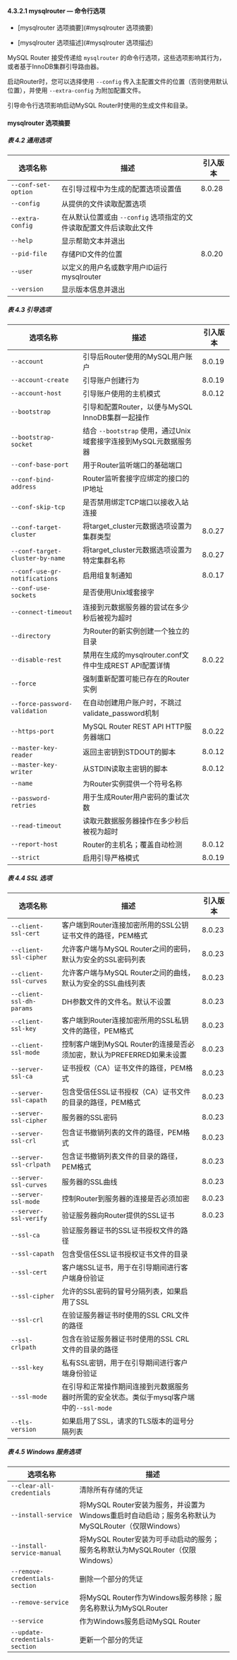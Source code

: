 #### 4.3.2.1 mysqlrouter — 命令行选项

- [mysqlrouter 选项摘要](#mysqlrouter 选项摘要)

- [mysqlrouter 选项描述](#mysqlrouter 选项描述)

MySQL Router 接受传递给 `mysqlrouter` 的命令行选项，这些选项影响其行为，或者基于InnoDB集群引导路由器。

启动Router时，您可以选择使用 `--config` 传入主配置文件的位置（否则使用默认位置），并使用 `--extra-config` 为附加配置文件。

引导命令行选项影响启动MySQL Router时使用的生成文件和目录。

#### mysqlrouter 选项摘要

##### 表 4.2 通用选项

| 选项名称            | 描述                                                         | 引入版本 |
| ------------------- | ------------------------------------------------------------ | -------- |
| `--conf-set-option` | 在引导过程中为生成的配置选项设置值                           | 8.0.28   |
| `--config`          | 从提供的文件读取配置选项                                     |          |
| `--extra-config`    | 在从默认位置或由 `--config` 选项指定的文件读取配置文件后读取此文件 |          |
| `--help`            | 显示帮助文本并退出                                           |          |
| `--pid-file`        | 存储PID文件的位置                                            | 8.0.20   |
| `--user`            | 以定义的用户名或数字用户ID运行mysqlrouter                    |          |
| `--version`         | 显示版本信息并退出                                           |          |

##### 表 4.3 引导选项

| 选项名称                      | 描述                                                               | 引入版本 |
|-----------------------------|------------------------------------------------------------------|-------|
| `--account`                  | 引导后Router使用的MySQL用户账户                                      | 8.0.19 |
| `--account-create`           | 引导账户创建行为                                                     | 8.0.19 |
| `--account-host`             | 引导账户使用的主机模式                                                | 8.0.12 |
| `--bootstrap`                | 引导和配置Router，以便与MySQL InnoDB集群一起操作                           |       |
| `--bootstrap-socket`         | 结合 `--bootstrap` 使用，通过Unix域套接字连接到MySQL元数据服务器              |       |
| `--conf-base-port`           | 用于Router监听端口的基础端口                                          |       |
| `--conf-bind-address`        | Router监听套接字应绑定的接口的IP地址                                  |       |
| `--conf-skip-tcp`            | 是否禁用绑定TCP端口以接收入站连接                                     |       |
| `--conf-target-cluster`      | 将target_cluster元数据选项设置为集群类型                              | 8.0.27 |
| `--conf-target-cluster-by-name` | 将target_cluster元数据选项设置为特定集群名称                            | 8.0.27 |
| `--conf-use-gr-notifications`| 启用组复制通知                                                       | 8.0.17 |
| `--conf-use-sockets`         | 是否使用Unix域套接字                                                 |       |
| `--connect-timeout`          | 连接到元数据服务器的尝试在多少秒后被视为超时                              |       |
| `--directory`                | 为Router的新实例创建一个独立的目录                                    |       |
| `--disable-rest`             | 禁用在生成的mysqlrouter.conf文件中生成REST API配置详情                | 8.0.22 |
| `--force`                    | 强制重新配置可能已存在的Router实例                                   |       |
| `--force-password-validation`| 在自动创建用户账户时，不跳过validate_password机制                     |       |
| `--https-port`                | MySQL Router REST API HTTP服务器端口                                 | 8.0.22 |
| `--master-key-reader`        | 返回主密钥到STDOUT的脚本                                             | 8.0.12 |
| `--master-key-writer`        | 从STDIN读取主密钥的脚本                                               | 8.0.12 |
| `--name`                     | 为Router实例提供一个符号名称                                          |       |
| `--password-retries`         | 用于生成Router用户密码的重试次数                                      |       |
| `--read-timeout`             | 读取元数据服务器操作在多少秒后被视为超时                               |       |
| `--report-host`              | Router的主机名；覆盖自动检测                                          | 8.0.12 |
| `--strict`                   | 启用引导严格模式                                                     | 8.0.19 |

##### 表 4.4 SSL 选项

| 选项名称                 | 描述                                                         | 引入版本 |
| ------------------------ | ------------------------------------------------------------ | -------- |
| `--client-ssl-cert`      | 客户端到Router连接加密所用的SSL公钥证书文件的路径，PEM格式   | 8.0.23   |
| `--client-ssl-cipher`    | 允许客户端与MySQL Router之间的密码，默认为安全的SSL密码列表  | 8.0.23   |
| `--client-ssl-curves`    | 允许客户端与MySQL Router之间的曲线，默认为安全的SSL曲线列表  | 8.0.23   |
| `--client-ssl-dh-params` | DH参数文件的文件名。默认不设置                               | 8.0.23   |
| `--client-ssl-key`       | 客户端到Router连接加密所用的SSL私钥文件的路径，PEM格式       | 8.0.23   |
| `--client-ssl-mode`      | 控制客户端到MySQL Router的连接是否必须加密，默认为PREFERRED如果未设置 | 8.0.23   |
| `--server-ssl-ca`        | 证书授权（CA）证书文件的路径，PEM格式                        | 8.0.23   |
| `--server-ssl-capath`    | 包含受信任SSL证书授权（CA）证书文件的目录的路径，PEM格式     | 8.0.23   |
| `--server-ssl-cipher`    | 服务器的SSL密码                                              | 8.0.23   |
| `--server-ssl-crl`       | 包含证书撤销列表的文件的路径，PEM格式                        | 8.0.23   |
| `--server-ssl-crlpath`   | 包含证书撤销列表文件的目录的路径，PEM格式                    | 8.0.23   |
| `--server-ssl-curves`    | 服务器的SSL曲线                                              | 8.0.23   |
| `--server-ssl-mode`      | 控制Router到服务器的连接是否必须加密                         | 8.0.23   |
| `--server-ssl-verify`    | 验证服务器向Router提供的SSL证书                              | 8.0.23   |
| `--ssl-ca`               | 验证服务器证书的SSL证书授权文件的路径                        |          |
| `--ssl-capath`           | 包含受信任SSL证书授权证书文件的目录                          |          |
| `--ssl-cert`             | 客户端SSL证书，用于在引导期间进行客户端身份验证              |          |
| `--ssl-cipher`           | 允许的SSL密码的冒号分隔列表，如果启用了SSL                   |          |
| `--ssl-crl`              | 在验证服务器证书时使用的SSL CRL文件的路径                    |          |
| `--ssl-crlpath`          | 包含在验证服务器证书时使用的SSL CRL文件的目录的路径          |          |
| `--ssl-key`              | 私有SSL密钥，用于在引导期间进行客户端身份验证                |          |
| `--ssl-mode`             | 在引导和正常操作期间连接到元数据服务器时所需的安全状态。类似于mysql客户端中的`--ssl-mode` |          |
| `--tls-version`          | 如果启用了SSL，请求的TLS版本的逗号分隔列表                   |          |

##### 表 4.5 Windows 服务选项

| 选项名称                       | 描述                                                         |
| ------------------------------ | ------------------------------------------------------------ |
| `--clear-all-credentials`      | 清除所有存储的凭证                                           |
| `--install-service`            | 将MySQL Router安装为服务，并设置为Windows重启时自动启动；服务名称默认为MySQLRouter（仅限Windows） |
| `--install-service-manual`     | 将MySQL Router安装为可手动启动的服务；服务名称默认为MySQLRouter（仅限Windows） |
| `--remove-credentials-section` | 删除一个部分的凭证                                           |
| `--remove-service`             | 将MySQL Router作为Windows服务移除；服务名称默认为MySQLRouter |
| `--service`                    | 作为Windows服务启动MySQL Router                              |
| `--update-credentials-section` | 更新一个部分的凭证                                           |